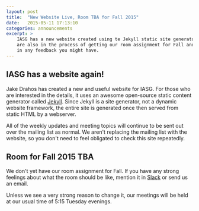 ```yaml
---
layout: post
title:  "New Website Live, Room TBA for Fall 2015"
date:   2015-05-11 17:13:10
categories: announcements
excerpt: >
    IASG has a new website created using te Jekyll static site generator. We
    are also in the process of getting our room assignment for Fall and are interested
    in any feedback you might have.
---
```

IASG has a website again!
-------------------------

Jake Drahos has created a new and useful website for IASG. For those
who are interested in the details, it uses an awesome open-source 
static content generator called [Jekyll](https://jekyllrb.io). Since
Jekyll is a site generator, not a dynamic website framework, the entire
site is generated once then served from static HTML by a webserver.

All of the weekly updates and meeting topics will continue to be sent out
over the mailing list as normal. We aren't replacing the mailing list with
the website, so you don't need to feel obligated to check this site repeatedly.

Room for Fall 2015 TBA
----------------------

We don't yet have our room assignment for Fall. If you have any strong feelings
about what the room should be like, mention it in [Slack](https://iasg.slack.com) or
send us an email.

Unless we see a very strong reason to change it, our meetings will be held at our usual
time of 5:15 Tuesday evenings.
